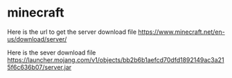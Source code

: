 # minecraft

Here is the url to get the server download file
https://www.minecraft.net/en-us/download/server/

Here is the sever download file
https://launcher.mojang.com/v1/objects/bb2b6b1aefcd70dfd1892149ac3a215f6c636b07/server.jar
